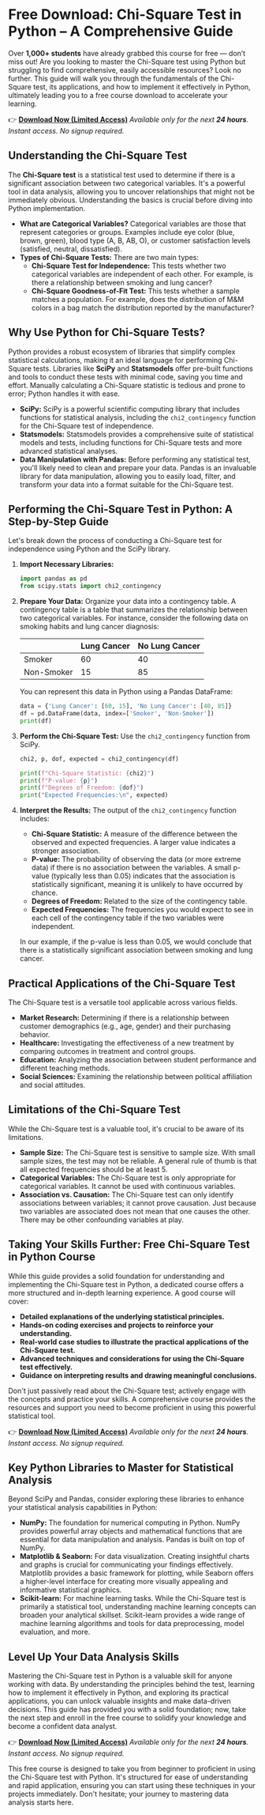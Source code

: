 # Free Download: Chi-Square Test in Python – A Comprehensive Guide

Over **1,000+ students** have already grabbed this course for free — don’t miss out!
Are you looking to master the Chi-Square test using Python but struggling to find comprehensive, easily accessible resources? Look no further. This guide will walk you through the fundamentals of the Chi-Square test, its applications, and how to implement it effectively in Python, ultimately leading you to a free course download to accelerate your learning.

👉 [**Download Now (Limited Access)**](https://udemywork.com/chi-square-test-in-python)
_Available only for the next **24 hours**. Instant access. No signup required._

## Understanding the Chi-Square Test

The **Chi-Square test** is a statistical test used to determine if there is a significant association between two categorical variables. It's a powerful tool in data analysis, allowing you to uncover relationships that might not be immediately obvious.  Understanding the basics is crucial before diving into Python implementation.

*   **What are Categorical Variables?** Categorical variables are those that represent categories or groups. Examples include eye color (blue, brown, green), blood type (A, B, AB, O), or customer satisfaction levels (satisfied, neutral, dissatisfied).
*   **Types of Chi-Square Tests:** There are two main types:
    *   **Chi-Square Test for Independence:**  This tests whether two categorical variables are independent of each other. For example, is there a relationship between smoking and lung cancer?
    *   **Chi-Square Goodness-of-Fit Test:** This tests whether a sample matches a population. For example, does the distribution of M&M colors in a bag match the distribution reported by the manufacturer?

## Why Use Python for Chi-Square Tests?

Python provides a robust ecosystem of libraries that simplify complex statistical calculations, making it an ideal language for performing Chi-Square tests. Libraries like **SciPy** and **Statsmodels** offer pre-built functions and tools to conduct these tests with minimal code, saving you time and effort.  Manually calculating a Chi-Square statistic is tedious and prone to error; Python handles it with ease.

*   **SciPy:** SciPy is a powerful scientific computing library that includes functions for statistical analysis, including the `chi2_contingency` function for the Chi-Square test of independence.
*   **Statsmodels:** Statsmodels provides a comprehensive suite of statistical models and tests, including functions for Chi-Square tests and more advanced statistical analyses.
*   **Data Manipulation with Pandas:** Before performing any statistical test, you'll likely need to clean and prepare your data.  Pandas is an invaluable library for data manipulation, allowing you to easily load, filter, and transform your data into a format suitable for the Chi-Square test.

## Performing the Chi-Square Test in Python: A Step-by-Step Guide

Let's break down the process of conducting a Chi-Square test for independence using Python and the SciPy library.

1.  **Import Necessary Libraries:**

    ```python
    import pandas as pd
    from scipy.stats import chi2_contingency
    ```

2.  **Prepare Your Data:**  Organize your data into a contingency table. A contingency table is a table that summarizes the relationship between two categorical variables.  For instance, consider the following data on smoking habits and lung cancer diagnosis:

    |         | Lung Cancer | No Lung Cancer |
    | :------ | :---------- | :------------- |
    | Smoker  | 60          | 40             |
    | Non-Smoker | 15          | 85             |

    You can represent this data in Python using a Pandas DataFrame:

    ```python
    data = {'Lung Cancer': [60, 15], 'No Lung Cancer': [40, 85]}
    df = pd.DataFrame(data, index=['Smoker', 'Non-Smoker'])
    print(df)
    ```

3.  **Perform the Chi-Square Test:** Use the `chi2_contingency` function from SciPy.

    ```python
    chi2, p, dof, expected = chi2_contingency(df)

    print(f"Chi-Square Statistic: {chi2}")
    print(f"P-value: {p}")
    print(f"Degrees of Freedom: {dof}")
    print("Expected Frequencies:\n", expected)
    ```

4.  **Interpret the Results:**  The output of the `chi2_contingency` function includes:

    *   **Chi-Square Statistic:**  A measure of the difference between the observed and expected frequencies.  A larger value indicates a stronger association.
    *   **P-value:**  The probability of observing the data (or more extreme data) if there is no association between the variables.  A small p-value (typically less than 0.05) indicates that the association is statistically significant, meaning it is unlikely to have occurred by chance.
    *   **Degrees of Freedom:**  Related to the size of the contingency table.
    *   **Expected Frequencies:** The frequencies you would expect to see in each cell of the contingency table if the two variables were independent.

    In our example, if the p-value is less than 0.05, we would conclude that there is a statistically significant association between smoking and lung cancer.

## Practical Applications of the Chi-Square Test

The Chi-Square test is a versatile tool applicable across various fields.

*   **Market Research:** Determining if there is a relationship between customer demographics (e.g., age, gender) and their purchasing behavior.
*   **Healthcare:** Investigating the effectiveness of a new treatment by comparing outcomes in treatment and control groups.
*   **Education:** Analyzing the association between student performance and different teaching methods.
*   **Social Sciences:** Examining the relationship between political affiliation and social attitudes.

## Limitations of the Chi-Square Test

While the Chi-Square test is a valuable tool, it's crucial to be aware of its limitations.

*   **Sample Size:** The Chi-Square test is sensitive to sample size.  With small sample sizes, the test may not be reliable. A general rule of thumb is that all expected frequencies should be at least 5.
*   **Categorical Variables:** The Chi-Square test is only appropriate for categorical variables. It cannot be used with continuous variables.
*   **Association vs. Causation:**  The Chi-Square test can only identify associations between variables; it cannot prove causation.  Just because two variables are associated does not mean that one causes the other.  There may be other confounding variables at play.

## Taking Your Skills Further: Free Chi-Square Test in Python Course

While this guide provides a solid foundation for understanding and implementing the Chi-Square test in Python, a dedicated course offers a more structured and in-depth learning experience.  A good course will cover:

*   **Detailed explanations of the underlying statistical principles.**
*   **Hands-on coding exercises and projects to reinforce your understanding.**
*   **Real-world case studies to illustrate the practical applications of the Chi-Square test.**
*   **Advanced techniques and considerations for using the Chi-Square test effectively.**
*   **Guidance on interpreting results and drawing meaningful conclusions.**

Don't just passively read about the Chi-Square test; actively engage with the concepts and practice your skills. A comprehensive course provides the resources and support you need to become proficient in using this powerful statistical tool.

👉 [**Download Now (Limited Access)**](https://udemywork.com/chi-square-test-in-python)
_Available only for the next **24 hours**. Instant access. No signup required._

## Key Python Libraries to Master for Statistical Analysis

Beyond SciPy and Pandas, consider exploring these libraries to enhance your statistical analysis capabilities in Python:

*   **NumPy:** The foundation for numerical computing in Python. NumPy provides powerful array objects and mathematical functions that are essential for data manipulation and analysis.  Pandas is built on top of NumPy.
*   **Matplotlib & Seaborn:** For data visualization. Creating insightful charts and graphs is crucial for communicating your findings effectively. Matplotlib provides a basic framework for plotting, while Seaborn offers a higher-level interface for creating more visually appealing and informative statistical graphics.
*   **Scikit-learn:** For machine learning tasks. While the Chi-Square test is primarily a statistical tool, understanding machine learning concepts can broaden your analytical skillset. Scikit-learn provides a wide range of machine learning algorithms and tools for data preprocessing, model evaluation, and more.

## Level Up Your Data Analysis Skills

Mastering the Chi-Square test in Python is a valuable skill for anyone working with data.  By understanding the principles behind the test, learning how to implement it effectively in Python, and exploring its practical applications, you can unlock valuable insights and make data-driven decisions.  This guide has provided you with a solid foundation; now, take the next step and enroll in the free course to solidify your knowledge and become a confident data analyst.

👉 [**Download Now (Limited Access)**](https://udemywork.com/chi-square-test-in-python)
_Available only for the next **24 hours**. Instant access. No signup required._

This free course is designed to take you from beginner to proficient in using the Chi-Square test with Python. It's structured for ease of understanding and rapid application, ensuring you can start using these techniques in your projects immediately. Don't hesitate; your journey to mastering data analysis starts here.
